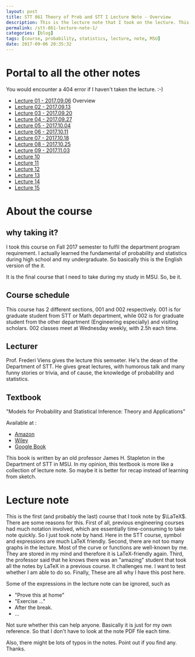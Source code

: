 ```yaml
---
layout: post
title: STT 861 Theory of Prob and STT I Lecture Note - Overview
description: This is the lecture note that I took on the lecture. This post serve as the overview of this series.
permalink: /stt-861-lecture-note-1/
categories: [blog]
tags: [course, probability, statistics, lecture, note, MSU]
date: 2017-09-06 20:35:32
---
```


# Portal to all the other notes

You would encounter a 404 error if I haven't taken the lecture. :-)

- [Lecture 01 - 2017.09.06](/stt-861-lecture-note-1/) Overview
- [Lecture 02 - 2017.09.13](/stt-861-lecture-note-2/)
- [Lecture 03 - 2017.09.20](/stt-861-lecture-note-3/)
- [Lecture 04 - 2017.09.27](/stt-861-lecture-note-4/)
- [Lecture 05 - 2017.10.04](/stt-861-lecture-note-5/)
- [Lecture 06 - 2017.10.11](/stt-861-lecture-note-6/)
- [Lecture 07 - 2017.10.18](/stt-861-lecture-note-7/)
- [Lecture 08 - 2017.10.25](/stt-861-lecture-note-8/)
- [Lecture 09 - 2017.11.03](/stt-861-lecture-note-9/)
- [Lecture 10](/stt-861-lecture-note-10/)
- [Lecture 11](/stt-861-lecture-note-11/)
- [Lecture 12](/stt-861-lecture-note-12/)
- [Lecture 13](/stt-861-lecture-note-13/)
- [Lecture 14](/stt-861-lecture-note-14/)
- [Lecture 15](/stt-861-lecture-note-15/)

# About the course

## why taking it?

I took this course on Fall 2017 semester to fulfil the department program requirement. I actually learned the fundamental of probability and statistics during high school and my undergraduate. So basically this is the English version of the it.

It is the final course that I need to take during my study in MSU. So, be it.

## Course schedule

This course has 2 different sections, 001 and 002 respectively. 001 is for graduate student from STT or Math department, while 002 is for graduate student from the other department (Engineering especially) and visiting scholars. 002 classes meet at Wednesday weekly, with 2.5h each time. 

## Lecturer

Prof. Frederi Viens gives the lecture this semseter. He's the dean of the Department of STT. He gives great lectures, with humorous talk and many funny stories or trivia, and of cause, the knowledge of probability and statistics. 

## Textbook

"Models for Probability and Statistical Inference: Theory and Applications"

Available at :

- [Amazon](https://www.amazon.com/Models-Probability-Statistical-Inference-Applications/dp/0470073721)
- [Wiley](http://www.wiley.com/WileyCDA/WileyTitle/productCd-0470073721.html)
- [Google Book](https://books.google.com/books?id=89YB_EbyF7gC&printsec=frontcover#v=onepage&q&f=false)

This book is written by an old professor James H. Stapleton in the Department of STT in MSU. In my opinion, this textbook is more like a collection of lecture note. So maybe it is better for recap instead of learning from sketch. 

# Lecture note 

This is the first (and probably the last) course that I took note by $\LaTeX$. There are some reasons for this. First of all, previous engineering courses had much notation involved, which are essentially time-consuming to take note quickly. So I just took note by hand. Here in the STT course, symbol and expressions are much LaTeX friendly. Second, there are not too many graphs in the lecture. Most of the curve or functions are well-known by me. They are stored in my mind and therefore it is LaTeX-friendly again. Third, the professor said that he knows there was an "amazing" student that took all the notes by LaTeX in a previous course. It challenges me. I want to test whether I am able to do so. Finally, These are all why I have this post here. 

Some of the expressions in the lecture note can be ignored, such as

- "Prove this at home"
- "Exercise ..."
- After the break.
- ...

Not sure whether this can help anyone. Basically it is just for my own reference. So that I don't have to look at the note PDF file each time. 

Also, there might be lots of typos in the notes. Point out if you find any. Thanks.